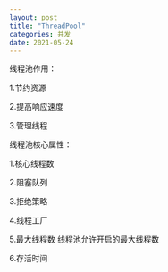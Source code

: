 ```yaml
---
layout: post
title: "ThreadPool"
categories: 并发
date: 2021-05-24
---
```


线程池作用：

1.节约资源

2.提高响应速度

3.管理线程

线程池核心属性：

1.核心线程数

2.阻塞队列

3.拒绝策略

4.线程工厂

5.最大线程数 线程池允许开启的最大线程数

6.存活时间
